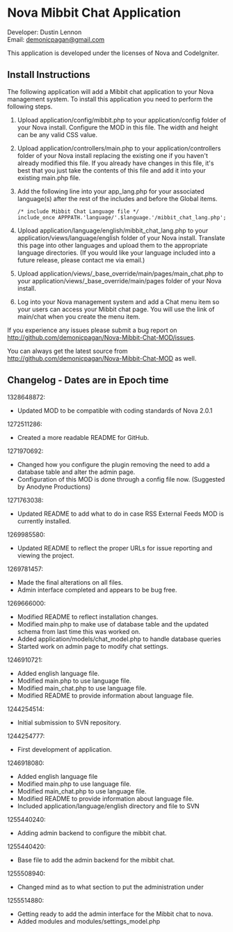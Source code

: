 Nova Mibbit Chat Application
============================
Developer: Dustin Lennon<br />
Email: <demonicpagan@gmail.com>

This application is developed under the licenses of Nova and CodeIgniter.

Install Instructions
--------------------
The following application will add a Mibbit chat application to your Nova management system. To install this
application you need to perform the following steps.

1. Upload application/config/mibbit.php to your application/config folder of your Nova install. Configure the 
MOD in this file. The width and height can be any valid CSS value.

2. Upload application/controllers/main.php to your application/controllers folder of your Nova install replacing 
the existing one if you haven't already modified this file. If you already have changes in this file, it's best 
that you just take the contents of this file and add it into your existing main.php file.

3. Add the following line into your app_lang.php for your associated language(s) after the rest of the includes 
and before the Global items.

	`/* include Mibbit Chat Language file */`<br />
	`include_once APPPATH.'language/'.$language.'/mibbit_chat_lang.php';`

4. Upload application/language/english/mibbit_chat_lang.php to your 
application/views/language/english folder of your Nova install. Translate this page into other languages and upload
them to the appropriate language directories. (If you would like your language included into a future release, 
please contact me via email.)

5. Upload application/views/_base_override/main/pages/main_chat.php to your
application/views/_base_override/main/pages folder of your Nova install.

6. Log into your Nova management system and add a Chat menu item so your users can access your Mibbit chat page.
You will use the link of main/chat when you create the menu item.

If you experience any issues please submit a bug report on 
<http://github.com/demonicpagan/Nova-Mibbit-Chat-MOD/issues>.

You can always get the latest source from <http://github.com/demonicpagan/Nova-Mibbit-Chat-MOD> as well.

Changelog - Dates are in Epoch time
-----------------------------------
1328648872:

*	Updated MOD to be compatible with coding standards of Nova 2.0.1

1272511286:

*	Created a more readable README for GitHub.

1271970692:

*	Changed how you configure the plugin removing the need to add a database table and alter the admin page.
*	Configuration of this MOD is done through a config file now. (Suggested by Anodyne Productions)

1271763038:

*	Updated README to add what to do in case RSS External Feeds MOD is currently installed.

1269985580:

*	Updated README to reflect the proper URLs for issue reporting and viewing the project.

1269781457:

*	Made the final alterations on all files.
*	Admin interface completed and appears to be bug free.

1269666000:

*	Modified README to reflect installation changes.
*	Modified main.php to make use of database table and the updated schema from last time this was worked on.
*	Added application/models/chat_model.php to handle database queries
*	Started work on admin page to modify chat settings.

1246910721:

*	Added english language file.
*	Modified main.php to use language file.
*	Modified main_chat.php to use language file.
*	Modified README to provide information about language file.

1244254514:

*	Initial submission to SVN repository.

1244254777:

*	First development of application.

1246918080:

*	Added english language file
*	Modified main.php to use language file.
*	Modified main_chat.php to use language file.
*	Modified README to provide information about language file.
*	Included application/language/english directory and file to SVN

1255440240:

*	Adding admin backend to configure the mibbit chat.

1255440420:

*	Base file to add the admin backend for the mibbit chat.

1255508940:

*	Changed mind as to what section to put the administration under

1255514880:

*	Getting ready to add the admin interface for the Mibbit chat to nova.
*	Added modules and modules/settings_model.php